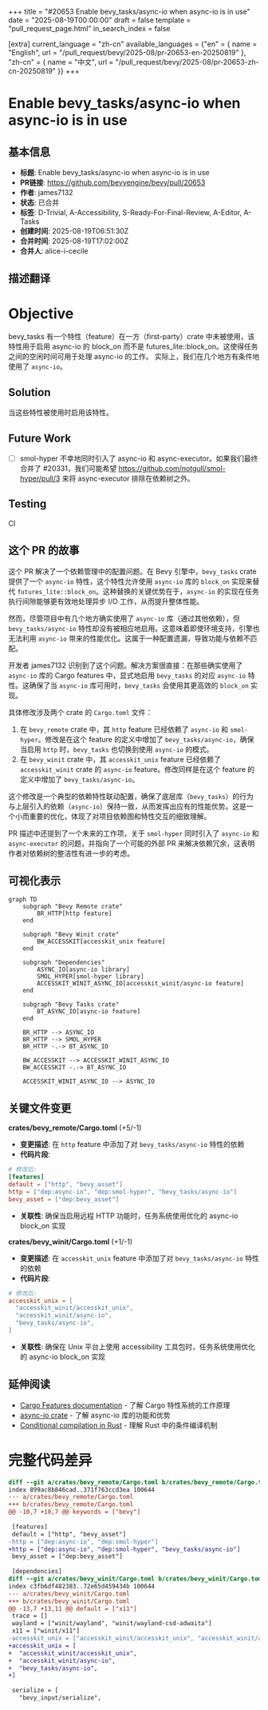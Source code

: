 +++
title = "#20653 Enable bevy_tasks/async-io when async-io is in use"
date = "2025-08-19T00:00:00"
draft = false
template = "pull_request_page.html"
in_search_index = false

[extra]
current_language = "zh-cn"
available_languages = {"en" = { name = "English", url = "/pull_request/bevy/2025-08/pr-20653-en-20250819" }, "zh-cn" = { name = "中文", url = "/pull_request/bevy/2025-08/pr-20653-zh-cn-20250819" }}
+++

# Enable bevy_tasks/async-io when async-io is in use

## 基本信息
- **标题**: Enable bevy_tasks/async-io when async-io is in use
- **PR链接**: https://github.com/bevyengine/bevy/pull/20653
- **作者**: james7132
- **状态**: 已合并
- **标签**: D-Trivial, A-Accessibility, S-Ready-For-Final-Review, A-Editor, A-Tasks
- **创建时间**: 2025-08-19T06:51:30Z
- **合并时间**: 2025-08-19T17:02:00Z
- **合并人**: alice-i-cecile

## 描述翻译
# Objective
bevy_tasks 有一个特性（feature）在一方（first-party）crate 中未被使用，该特性用于启用 async-io 的 block_on 而不是 futures_lite::block_on。这使得任务之间的空闲时间可用于处理 async-io 的工作。
实际上，我们在几个地方有条件地使用了 `async-io`。

## Solution
当这些特性被使用时启用该特性。

## Future Work
 - [ ] smol-hyper 不幸地同时引入了 async-io 和 async-executor。如果我们最终合并了 #20331，我们可能希望 https://github.com/notgull/smol-hyper/pull/3 来将 async-executor 排除在依赖树之外。

## Testing
CI

## 这个 PR 的故事

这个 PR 解决了一个依赖管理中的配置问题。在 Bevy 引擎中，`bevy_tasks` crate 提供了一个 `async-io` 特性，这个特性允许使用 `async-io` 库的 `block_on` 实现来替代 `futures_lite::block_on`。这种替换的关键优势在于，`async-io` 的实现在任务执行间隙能够更有效地处理异步 I/O 工作，从而提升整体性能。

然而，尽管项目中有几个地方确实使用了 `async-io` 库（通过其他依赖），但 `bevy_tasks/async-io` 特性却没有被相应地启用。这意味着即使环境支持，引擎也无法利用 `async-io` 带来的性能优化。这属于一种配置遗漏，导致功能与依赖不匹配。

开发者 james7132 识别到了这个问题。解决方案很直接：在那些确实使用了 `async-io` 库的 Cargo features 中，显式地启用 `bevy_tasks` 的对应 `async-io` 特性。这确保了当 `async-io` 库可用时，`bevy_tasks` 会使用其更高效的 `block_on` 实现。

具体修改涉及两个 crate 的 `Cargo.toml` 文件：
1. 在 `bevy_remote` crate 中，其 `http` feature 已经依赖了 `async-io` 和 `smol-hyper`。修改是在这个 feature 的定义中增加了 `bevy_tasks/async-io`，确保当启用 `http` 时，`bevy_tasks` 也切换到使用 `async-io` 的模式。
2. 在 `bevy_winit` crate 中，其 `accesskit_unix` feature 已经依赖了 `accesskit_winit` crate 的 `async-io` feature。修改同样是在这个 feature 的定义中增加了 `bevy_tasks/async-io`。

这个修改是一个典型的依赖特性联动配置，确保了底层库（`bevy_tasks`）的行为与上层引入的依赖（`async-io`）保持一致，从而发挥出应有的性能优势。这是一个小而重要的优化，体现了对项目依赖图和特性交互的细致理解。

PR 描述中还提到了一个未来的工作项，关于 `smol-hyper` 同时引入了 `async-io` 和 `async-executor` 的问题，并指向了一个可能的外部 PR 来解决依赖冗余，这表明作者对依赖树的整洁性有进一步的考虑。

## 可视化表示

```mermaid
graph TD
    subgraph "Bevy Remote crate"
        BR_HTTP[http feature]
    end

    subgraph "Bevy Winit crate"
        BW_ACCESSKIT[accesskit_unix feature]
    end

    subgraph "Dependencies"
        ASYNC_IO[async-io library]
        SMOL_HYPER[smol-hyper library]
        ACCESSKIT_WINIT_ASYNC_IO[accesskit_winit/async-io feature]
    end

    subgraph "Bevy Tasks crate"
        BT_ASYNC_IO[async-io feature]
    end

    BR_HTTP --> ASYNC_IO
    BR_HTTP --> SMOL_HYPER
    BR_HTTP -.-> BT_ASYNC_IO

    BW_ACCESSKIT --> ACCESSKIT_WINIT_ASYNC_IO
    BW_ACCESSKIT -.-> BT_ASYNC_IO

    ACCESSKIT_WINIT_ASYNC_IO --> ASYNC_IO
```

## 关键文件变更

**crates/bevy_remote/Cargo.toml** (+5/-1)
- **变更描述**: 在 `http` feature 中添加了对 `bevy_tasks/async-io` 特性的依赖
- **代码片段**:
```toml
# 修改后:
[features]
default = ["http", "bevy_asset"]
http = ["dep:async-io", "dep:smol-hyper", "bevy_tasks/async-io"]
bevy_asset = ["dep:bevy_asset"]
```
- **关联性**: 确保当启用远程 HTTP 功能时，任务系统使用优化的 async-io block_on 实现

**crates/bevy_winit/Cargo.toml** (+1/-1)
- **变更描述**: 在 `accesskit_unix` feature 中添加了对 `bevy_tasks/async-io` 特性的依赖
- **代码片段**:
```toml
# 修改后:
accesskit_unix = [
  "accesskit_winit/accesskit_unix",
  "accesskit_winit/async-io",
  "bevy_tasks/async-io",
]
```
- **关联性**: 确保在 Unix 平台上使用 accessibility 工具包时，任务系统使用优化的 async-io block_on 实现

## 延伸阅读

- [Cargo Features documentation](https://doc.rust-lang.org/cargo/reference/features.html) - 了解 Cargo 特性系统的工作原理
- [async-io crate](https://crates.io/crates/async-io) - 了解 async-io 库的功能和优势
- [Conditional compilation in Rust](https://doc.rust-lang.org/reference/conditional-compilation.html) - 理解 Rust 中的条件编译机制

# 完整代码差异
```diff
diff --git a/crates/bevy_remote/Cargo.toml b/crates/bevy_remote/Cargo.toml
index 899ac8b846cad..371f763ccd3ea 100644
--- a/crates/bevy_remote/Cargo.toml
+++ b/crates/bevy_remote/Cargo.toml
@@ -10,7 +10,7 @@ keywords = ["bevy"]
 
 [features]
 default = ["http", "bevy_asset"]
-http = ["dep:async-io", "dep:smol-hyper"]
+http = ["dep:async-io", "dep:smol-hyper", "bevy_tasks/async-io"]
 bevy_asset = ["dep:bevy_asset"]
 
 [dependencies]
diff --git a/crates/bevy_winit/Cargo.toml b/crates/bevy_winit/Cargo.toml
index c3fb6df482383..72e65d459434b 100644
--- a/crates/bevy_winit/Cargo.toml
+++ b/crates/bevy_winit/Cargo.toml
@@ -13,7 +13,11 @@ default = ["x11"]
 trace = []
 wayland = ["winit/wayland", "winit/wayland-csd-adwaita"]
 x11 = ["winit/x11"]
-accesskit_unix = ["accesskit_winit/accesskit_unix", "accesskit_winit/async-io"]
+accesskit_unix = [
+  "accesskit_winit/accesskit_unix",
+  "accesskit_winit/async-io",
+  "bevy_tasks/async-io",
+]
 
 serialize = [
   "bevy_input/serialize",
```